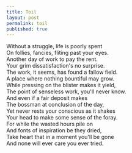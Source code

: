 ```yaml
---
title: Toil
layout: post
permalink: toil
published: true
---
```

Without a struggle, life is poorly spent  
On follies, fancies, fliting past your eyes.  
Another day of work to pay the rent.  
Your grim dissatisfaction's no surprise.  
The work, it seems, has found a fallow field.  
A place where nothing bountiful may grow.  
While pressing on the blister makes it yield,  
The point of senseless work, you'll never know.  
And even if a fair deposit makes  
The bossman at conclusion of the day,  
Yet never rests your conscious as it shakes  
Your head to make some sense of the foray.  
For while the wasted hours pile on  
And fonts of inspiration be they dried,  
Take heart that in a moment you'll be gone  
And none will ever care you ever tried.